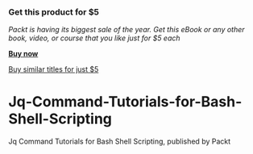 
### Get this product for $5

<i>Packt is having its biggest sale of the year. Get this eBook or any other book, video, or course that you like just for $5 each</i>


<b>[Buy now](https://packt.link/9781804610022)</b>


[Buy similar titles for just $5](https://subscription.packtpub.com/search)

# Jq-Command-Tutorials-for-Bash-Shell-Scripting
Jq Command Tutorials for Bash Shell Scripting, published by Packt


